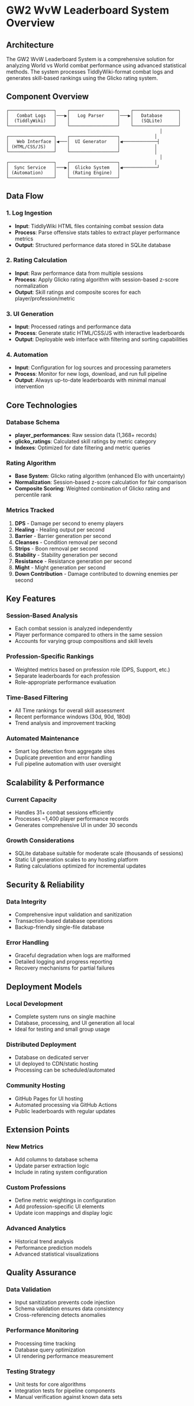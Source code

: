 # GW2 WvW Leaderboard System Overview

## Architecture

The GW2 WvW Leaderboard System is a comprehensive solution for analyzing World vs World combat performance using advanced statistical methods. The system processes TiddlyWiki-format combat logs and generates skill-based rankings using the Glicko rating system.

## Component Overview

```
┌─────────────────┐    ┌──────────────────┐    ┌─────────────────┐
│   Combat Logs   │───▶│   Log Parser     │───▶│   Database      │
│  (TiddlyWiki)   │    │                  │    │   (SQLite)      │
└─────────────────┘    └──────────────────┘    └─────────────────┘
                                                          │
┌─────────────────┐    ┌──────────────────┐             │
│   Web Interface │◀───│  UI Generator    │◀─────────────┤
│ (HTML/CSS/JS)   │    │                  │             │
└─────────────────┘    └──────────────────┘             │
                                                          │
┌─────────────────┐    ┌──────────────────┐             │
│  Sync Service   │───▶│  Glicko System   │◀─────────────┘
│ (Automation)    │    │ (Rating Engine)  │
└─────────────────┘    └──────────────────┘
```

## Data Flow

### 1. Log Ingestion
- **Input**: TiddlyWiki HTML files containing combat session data
- **Process**: Parse offensive stats tables to extract player performance metrics
- **Output**: Structured performance data stored in SQLite database

### 2. Rating Calculation
- **Input**: Raw performance data from multiple sessions
- **Process**: Apply Glicko rating algorithm with session-based z-score normalization
- **Output**: Skill ratings and composite scores for each player/profession/metric

### 3. UI Generation
- **Input**: Processed ratings and performance data
- **Process**: Generate static HTML/CSS/JS with interactive leaderboards
- **Output**: Deployable web interface with filtering and sorting capabilities

### 4. Automation
- **Input**: Configuration for log sources and processing parameters
- **Process**: Monitor for new logs, download, and run full pipeline
- **Output**: Always up-to-date leaderboards with minimal manual intervention

## Core Technologies

### Database Schema
- **player_performances**: Raw session data (1,368+ records)
- **glicko_ratings**: Calculated skill ratings by metric category
- **Indexes**: Optimized for date filtering and metric queries

### Rating Algorithm
- **Base System**: Glicko rating algorithm (enhanced Elo with uncertainty)
- **Normalization**: Session-based z-score calculation for fair comparison
- **Composite Scoring**: Weighted combination of Glicko rating and percentile rank

### Metrics Tracked
1. **DPS** - Damage per second to enemy players
2. **Healing** - Healing output per second  
3. **Barrier** - Barrier generation per second
4. **Cleanses** - Condition removal per second
5. **Strips** - Boon removal per second
6. **Stability** - Stability generation per second
7. **Resistance** - Resistance generation per second
8. **Might** - Might generation per second
9. **Down Contribution** - Damage contributed to downing enemies per second

## Key Features

### Session-Based Analysis
- Each combat session is analyzed independently
- Player performance compared to others in the same session
- Accounts for varying group compositions and skill levels

### Profession-Specific Rankings
- Weighted metrics based on profession role (DPS, Support, etc.)
- Separate leaderboards for each profession
- Role-appropriate performance evaluation

### Time-Based Filtering
- All Time rankings for overall skill assessment
- Recent performance windows (30d, 90d, 180d)
- Trend analysis and improvement tracking

### Automated Maintenance
- Smart log detection from aggregate sites
- Duplicate prevention and error handling
- Full pipeline automation with user oversight

## Scalability & Performance

### Current Capacity
- Handles 31+ combat sessions efficiently
- Processes ~1,400 player performance records
- Generates comprehensive UI in under 30 seconds

### Growth Considerations
- SQLite database suitable for moderate scale (thousands of sessions)
- Static UI generation scales to any hosting platform
- Rating calculations optimized for incremental updates

## Security & Reliability

### Data Integrity
- Comprehensive input validation and sanitization
- Transaction-based database operations
- Backup-friendly single-file database

### Error Handling
- Graceful degradation when logs are malformed
- Detailed logging and progress reporting
- Recovery mechanisms for partial failures

## Deployment Models

### Local Development
- Complete system runs on single machine
- Database, processing, and UI generation all local
- Ideal for testing and small group usage

### Distributed Deployment
- Database on dedicated server
- UI deployed to CDN/static hosting
- Processing can be scheduled/automated

### Community Hosting
- GitHub Pages for UI hosting
- Automated processing via GitHub Actions
- Public leaderboards with regular updates

## Extension Points

### New Metrics
- Add columns to database schema
- Update parser extraction logic
- Include in rating system configuration

### Custom Professions
- Define metric weightings in configuration
- Add profession-specific UI elements
- Update icon mappings and display logic

### Advanced Analytics
- Historical trend analysis
- Performance prediction models
- Advanced statistical visualizations

## Quality Assurance

### Data Validation
- Input sanitization prevents code injection
- Schema validation ensures data consistency
- Cross-referencing detects anomalies

### Performance Monitoring
- Processing time tracking
- Database query optimization
- UI rendering performance measurement

### Testing Strategy
- Unit tests for core algorithms
- Integration tests for pipeline components
- Manual verification against known data sets